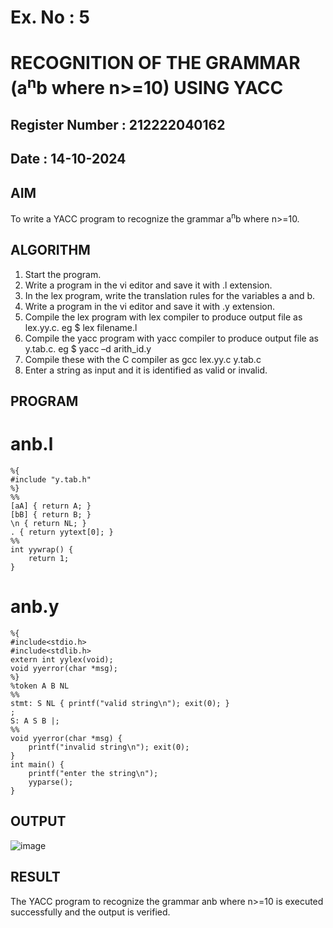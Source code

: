 # Ex. No : 5	
# RECOGNITION OF THE GRAMMAR (a<sup>n</sup>b where n>=10) USING YACC
## Register Number : 212222040162
## Date : 14-10-2024
## AIM   
To write a YACC program to recognize the grammar a<sup>n</sup>b where n>=10.
## ALGORITHM
1.	Start the program.
2.	Write a program in the vi editor and save it with .l extension.
3.	In the lex program, write the translation rules for the variables a and b.
4.	Write a program in the vi editor and save it with .y extension.
5.	Compile the lex program with lex compiler to produce output file as lex.yy.c. eg $ lex filename.l
6.	Compile the yacc program with yacc compiler to produce output file as y.tab.c. eg $ yacc –d arith_id.y
7.	Compile these with the C compiler as gcc lex.yy.c y.tab.c
8.	Enter a string as input and it is identified as valid or invalid.
## PROGRAM
# anb.l
```
%{
#include "y.tab.h"
%}
%%
[aA] { return A; }
[bB] { return B; }
\n { return NL; }
. { return yytext[0]; }
%%
int yywrap() {
    return 1;
}
```
# anb.y
```
%{
#include<stdio.h>
#include<stdlib.h>
extern int yylex(void); 
void yyerror(char *msg); 
%}
%token A B NL
%%
stmt: S NL { printf("valid string\n"); exit(0); }
;
S: A S B |;
%%
void yyerror(char *msg) {
    printf("invalid string\n"); exit(0);
}
int main() {
    printf("enter the string\n");
    yyparse();
}
```
## OUTPUT 
![image](https://github.com/user-attachments/assets/482e70d0-e3d1-4efd-ade8-630e988d8611)
## RESULT
The YACC program to recognize the grammar anb where n>=10 is executed successfully and the output is verified.
